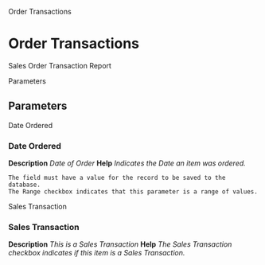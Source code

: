 
Order Transactions
# Order Transactions


Sales Order Transaction Report

Parameters
## Parameters


Date Ordered
### Date Ordered

**Description**
 *Date of Order*
**Help**
 *Indicates the Date an item was ordered.*

```
The field must have a value for the record to be saved to the database.
The Range checkbox indicates that this parameter is a range of values.
```
Sales Transaction
### Sales Transaction

**Description**
 *This is a Sales Transaction*
**Help**
 *The Sales Transaction checkbox indicates if this item is a Sales Transaction.*
